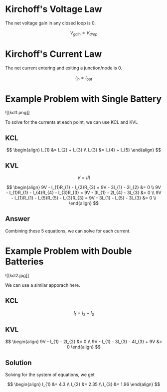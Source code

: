 # Kirchoff's Voltage Law

The net voltage gain in any closed loop is 0.

$$
V_{gain} = V_{drop}
$$

# Kirchoff's Current Law

The net current entering and exiting a junction/node is 0.

$$
I_{in} = I_{out}
$$

# Example Problem with Single Battery

![[kcl1.png]]

To solve for the currents at each point, we can use KCL and KVL

## KCL

$$
\begin{align}
I_{1} &= I_{2} + I_{3} \\
I_{3} &= I_{4} + I_{5}
\end{align}
$$

## KVL

$$
V = IR
$$

$$
\begin{align}
9V - I_{1}R_{1} - I_{2}R_{2} = 9V - 3I_{1} - 2I_{2} &= 0 \\
9V - I_{1}R_{1} - I_{4}R_{4} - I_{3}R_{3} = 9V - 3I_{1} - 2I_{4} - 3I_{3} &= 0 \\
9V - I_{1}R_{1} - I_{5}R_{5} - I_{3}R_{3} = 9V - 3I_{1} - I_{5} - 3I_{3} &= 0 \\
\end{align}
$$

## Answer

Combining these 5 equations, we can solve for each current.

# Example Problem with Double Batteries

![[kcl2.jpg]]

We can use a similar apporach here.

## KCL

$$
I_{1} = I_{2} + I_{3}
$$

## KVL

$$
\begin{align}
9V - I_{1} - 2I_{2} &= 0 \\
9V - I_{1} - 3I_{3} - 4I_{3} + 9V &= 0
\end{align}
$$

## Solution

Solving for the system of equations, we get 

$$
\begin{align}
I_{1} &= 4.3 \\
I_{2} &= 2.35 \\
I_{3} &= 1.96
\end{align}
$$
